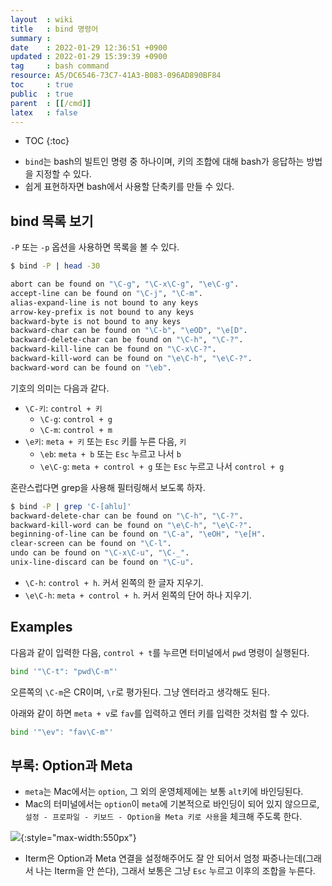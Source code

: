 ```yaml
---
layout  : wiki
title   : bind 명령어
summary : 
date    : 2022-01-29 12:36:51 +0900
updated : 2022-01-29 15:39:39 +0900
tag     : bash command
resource: A5/DC6546-73C7-41A3-B083-096AD890BF84
toc     : true
public  : true
parent  : [[/cmd]]
latex   : false
---
```

* TOC
{:toc}

- `bind`는 bash의 빌트인 명령 중 하나이며, 키의 조합에 대해 bash가 응답하는 방법을 지정할 수 있다.
- 쉽게 표현하자면 bash에서 사용할 단축키를 만들 수 있다.

## bind 목록 보기

`-P` 또는 `-p` 옵션을 사용하면 목록을 볼 수 있다.

```sh
$ bind -P | head -30

abort can be found on "\C-g", "\C-x\C-g", "\e\C-g".
accept-line can be found on "\C-j", "\C-m".
alias-expand-line is not bound to any keys
arrow-key-prefix is not bound to any keys
backward-byte is not bound to any keys
backward-char can be found on "\C-b", "\eOD", "\e[D".
backward-delete-char can be found on "\C-h", "\C-?".
backward-kill-line can be found on "\C-x\C-?".
backward-kill-word can be found on "\e\C-h", "\e\C-?".
backward-word can be found on "\eb".
```

기호의 의미는 다음과 같다.

- `\C-키`: `control + 키`
    - `\C-g`: `control + g`
    - `\C-m`: `control + m`
- `\e키`: `meta + 키` 또는 `Esc` 키를 누른 다음, `키`
    - `\eb`: `meta + b` 또는 `Esc` 누르고 나서 `b`
    - `\e\C-g`: `meta + control + g` 또는 `Esc` 누르고 나서 `control + g`

혼란스럽다면 grep을 사용해 필터링해서 보도록 하자.

```sh
$ bind -P | grep 'C-[ahlu]'
backward-delete-char can be found on "\C-h", "\C-?".
backward-kill-word can be found on "\e\C-h", "\e\C-?".
beginning-of-line can be found on "\C-a", "\eOH", "\e[H".
clear-screen can be found on "\C-l".
undo can be found on "\C-x\C-u", "\C-_".
unix-line-discard can be found on "\C-u".
```

- `\C-h`: `control + h`. 커서 왼쪽의 한 글자 지우기.
- `\e\C-h`: `meta + control + h`. 커서 왼쪽의 단어 하나 지우기.

## Examples

다음과 같이 입력한 다음, `control + t`를 누르면 터미널에서 `pwd` 명령이 실행된다.

```sh
bind '"\C-t": "pwd\C-m"'
```

오른쪽의 `\C-m`은 CR이며, `\r`로 평가된다. 그냥 엔터라고 생각해도 된다.

아래와 같이 하면 `meta + v`로 `fav`를 입력하고 엔터 키를 입력한 것처럼 할 수 있다.

```sh
bind '"\ev": "fav\C-m"'
```


## 부록: Option과 Meta

- `meta`는 Mac에서는 `option`, 그 외의 운영체제에는 보통 `alt`키에 바인딩된다.
- Mac의 터미널에서는 `option`이 `meta`에 기본적으로 바인딩이 되어 있지 않으므로, `설정 - 프로파일 - 키보드 - Option을 Meta 키로 사용`을 체크해 주도록 한다.

![]( ./mac-terminal-meta.jpg ){:style="max-width:550px"}

- Iterm은 Option과 Meta 연결을 설정해주어도 잘 안 되어서 엄청 짜증나는데(그래서 나는 Iterm을 안 쓴다), 그래서 보통은 그냥 `Esc` 누르고 이후의 조합을 누른다.
